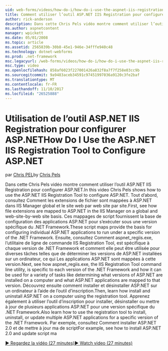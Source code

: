 ```yaml
---
uid: web-forms/videos/how-do-i/how-do-i-use-the-aspnet-iis-registration-tool-to-configure-aspnet
title: Comment utiliser l’outil ASP.NET IIS Registration pour configurer ASP.NET | Documents Microsoft
author: rick-anderson
description: Dans cette Chris Pels vidéo montre comment utiliser l’outil ASP.NET IIS Registration pour configurer ASP.NET. Tout d’abord, voir la façon dont les extensions de fichier sont mappées à ASP.NET dans le...
ms.author: aspnetcontent
manager: wpickett
ms.date: 05/01/2008
ms.topic: article
ms.assetid: 2565839b-30b8-45e1-946e-34fffe940c48
ms.technology: dotnet-webforms
ms.prod: .net-framework
msc.legacyurl: /web-forms/videos/how-do-i/how-do-i-use-the-aspnet-iis-registration-tool-to-configure-aspnet
msc.type: video
ms.openlocfilehash: 858af6023f227001426a832f8a7f7f258e03cc9b
ms.sourcegitcommit: 9a9483aceb34591c97451997036a9120c3fe2baf
ms.translationtype: MT
ms.contentlocale: fr-FR
ms.lasthandoff: 11/10/2017
ms.locfileid: "26525888"
---
```

<a name="how-do-i-use-the-aspnet-iis-registration-tool-to-configure-aspnet"></a><span data-ttu-id="2e1eb-104">Utilisation de l’outil ASP.NET IIS Registration pour configurer ASP.NET</span><span class="sxs-lookup"><span data-stu-id="2e1eb-104">How Do I Use the ASP.NET IIS Registration Tool to Configure ASP.NET</span></span>
====================
<span data-ttu-id="2e1eb-105">par [Chris PEL](https://twitter.com/chrispels)</span><span class="sxs-lookup"><span data-stu-id="2e1eb-105">by [Chris Pels](https://twitter.com/chrispels)</span></span>

<span data-ttu-id="2e1eb-106">Dans cette Chris Pels vidéo montre comment utiliser l’outil ASP.NET IIS Registration pour configurer ASP.NET.</span><span class="sxs-lookup"><span data-stu-id="2e1eb-106">In this video Chris Pels shows how to use the ASP.NET IIS Registration Tool to configure ASP.NET.</span></span> <span data-ttu-id="2e1eb-107">Tout d’abord, consultez Comment les extensions de fichier sont mappées à ASP.NET dans IIS Manager global et le site web par web site par site.</span><span class="sxs-lookup"><span data-stu-id="2e1eb-107">First, see how file extensions are mapped to ASP.NET in the IIS Manager on a global and web-site-by-web site basis.</span></span> <span data-ttu-id="2e1eb-108">Ces mappages de script fournissent la base de configuration des applications ASP.NET pour s’exécuter sous une version spécifique du .NET Framework.</span><span class="sxs-lookup"><span data-stu-id="2e1eb-108">These script maps provide the basis for configuring individual ASP.NET applications to run under a specific version of the .NET Framework.</span></span> <span data-ttu-id="2e1eb-109">Ensuite, consultez Comment aspnet\_regiis.exe, l’utilitaire de ligne de commande IIS Registration Tool, est spécifique à chaque version de .NET Framework et comment elle peut être utilisée pour diverses tâches telles que de déterminer les versions de ASP.NET installées sur un ordinateur, ce qui Les applications ASP.NET sont mappées à cette version.</span><span class="sxs-lookup"><span data-stu-id="2e1eb-109">Next, see how aspnet\_regiis.exe, the IIS Registration Tool command line utility, is specific to each version of the .NET Framework and how it can be used for a variety of tasks like determining what versions of ASP.NET are installed on a computer and what ASP.NET applications are mapped to that version.</span></span> <span data-ttu-id="2e1eb-110">Découvrez ensuite comment installer et désinstaller ASP.NET sur un ordinateur à l’aide de l’outil d’inscription.</span><span class="sxs-lookup"><span data-stu-id="2e1eb-110">Then, learn how install and uninstall ASP.NET on a computer using the registration tool.</span></span> <span data-ttu-id="2e1eb-111">Apprenez également à utiliser l’outil d’inscription pour installer, désinstaller ou mettre à jour de plusieurs applications ASP.NET pour une version spécifique du .NET Framework.</span><span class="sxs-lookup"><span data-stu-id="2e1eb-111">Also learn how to use the registration tool to install, uninstall, or update multiple ASP.NET applications for a specific version of the .NET Framework.</span></span> <span data-ttu-id="2e1eb-112">Par exemple, consultez Comment installer ASP.NET 2.0 et de mettre à jour ma de script</span><span class="sxs-lookup"><span data-stu-id="2e1eb-112">For example, see how to install ASP.NET 2.0 and update script ma</span></span>

[<span data-ttu-id="2e1eb-113">&#9654; Regardez la vidéo (27 minutes)</span><span class="sxs-lookup"><span data-stu-id="2e1eb-113">&#9654; Watch video (27 minutes)</span></span>](https://channel9.msdn.com/Blogs/ASP-NET-Site-Videos/how-do-i-use-the-aspnet-iis-registration-tool-to-configure-aspnet)
